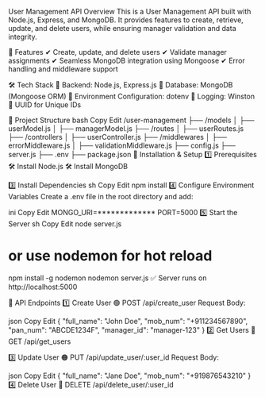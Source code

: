

User Management API
   Overview
This is a User Management API built with Node.js, Express, and MongoDB. It provides features to create, retrieve, update, and delete users, while ensuring manager validation and data integrity.

🚀 Features
✔ Create, update, and delete users
✔ Validate manager assignments
✔ Seamless MongoDB integration using Mongoose
✔ Error handling and middleware support

🛠 Tech Stack
🔹 Backend: Node.js, Express.js
🔹 Database: MongoDB (Mongoose ORM)
🔹 Environment Configuration: dotenv
🔹 Logging: Winston
🔹 UUID for Unique IDs

📂 Project Structure
bash
Copy
Edit
/user-management
 ├── /models
 │    ├── userModel.js
 │    ├── managerModel.js
 ├── /routes
 │    ├── userRoutes.js
 ├── /controllers
 │    ├── userController.js
 ├── /middlewares
 │    ├── errorMiddleware.js
 │    ├── validationMiddleware.js
 ├── config.js
 ├── server.js
 ├── .env
 ├── package.json
🔧 Installation & Setup
1️⃣ Prerequisites
🛠 Install Node.js
🛠 Install MongoDB


3️⃣ Install Dependencies
sh
Copy
Edit
npm install
4️⃣ Configure Environment Variables
Create a .env file in the root directory and add:

ini
Copy
Edit
MONGO_URI=*************
PORT=5000
5️⃣ Start the Server
sh
Copy
Edit
node server.js
# or use nodemon for hot reload
npm install -g nodemon
nodemon server.js
✅ Server runs on http://localhost:5000

📡 API Endpoints
1️⃣ Create User
🟢 POST /api/create_user
Request Body:

json
Copy
Edit
{
  "full_name": "John Doe",
  "mob_num": "+911234567890",
  "pan_num": "ABCDE1234F",
  "manager_id": "manager-123"
}
2️⃣ Get Users
🔵 GET /api/get_users

3️⃣ Update User
🟠 PUT /api/update_user/:user_id
Request Body:

json
Copy
Edit
{
  "full_name": "Jane Doe",
  "mob_num": "+919876543210"
}
4️⃣ Delete User
🔴 DELETE /api/delete_user/:user_id






